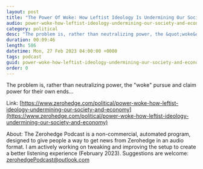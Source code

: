 ```yaml
---
layout: post
title: "The Power Of Woke: How Leftist Ideology Is Undermining Our Society And Economy"
audio: power-woke-how-leftist-ideology-undermining-our-society-and-economy-0
category: political
desc: "The problem is, rather than neutralizing power, the &quot;woke&quot; pursue and claim power for their own ends..."
duration: 00:09:46
length: 586
datetime: Mon, 27 Feb 2023 04:00:00 +0000
tags: podcast
guid: power-woke-how-leftist-ideology-undermining-our-society-and-economy-0
order: 0
---
```

The problem is, rather than neutralizing power, the &quot;woke&quot; pursue and claim power for their own ends...

Link: [https://www.zerohedge.com/political/power-woke-how-leftist-ideology-undermining-our-society-and-economy](https://www.zerohedge.com/political/power-woke-how-leftist-ideology-undermining-our-society-and-economy)

About: The Zerohedge Podcast is a non-commercial, automated program, designed to give people a way to get news from Zerohedge in an audio format.  I am actively working on tweaking and improving the setup to create a better listening experience (February 2023).  Suggestions are welcome: [zerohedgePodcast@outlook.com](mailto:zerohedgePodcast@outlook.com)